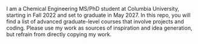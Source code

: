 I am a Chemical Engineering MS/PhD student at Columbia University, starting in Fall 2022 and set to graduate in May 2027. In this repo, you will find a list of advanced graduate-level courses that involve projects and coding. Please use my work as sources of inspiration and idea generation, but refrain from directly copying my work.
